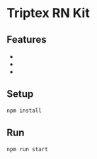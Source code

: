 # Triptex RN Kit

## Features

- 
- 
- 

## Setup

```bash
npm install
```

## Run

```bash
npm run start
```
